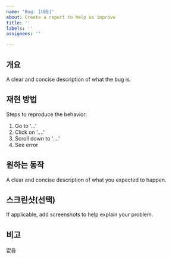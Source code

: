 ```yaml
---
name: 'Bug: [내용]'
about: Create a report to help us improve
title: ''
labels: ''
assignees: ''

---
```


## 개요
A clear and concise description of what the bug is.

## 재현 방법
Steps to reproduce the behavior:
1. Go to '...'
2. Click on '....'
3. Scroll down to '....'
4. See error

## 원하는 동작
A clear and concise description of what you expected to happen.

## 스크린샷(선택)
If applicable, add screenshots to help explain your problem.

## 비고
없음
